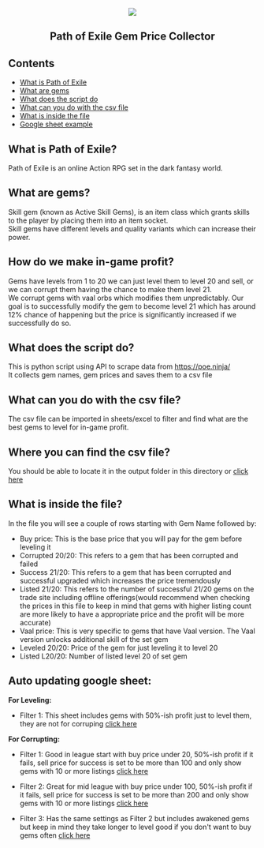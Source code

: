 <p align=center>
    <a href="https://www.pathofexile.com/" title="Path of Exile Website">
      <img align="center" src="https://web.poecdn.com/protected/image/layout/sanctumlogo.png?v=1670373174098&key=j1DUgpyrwdlKZcGWzaFxxA" />
    </a>
</p>
<h2 align="center">Path of Exile Gem Price Collector</h2>

Contents
--------

 * [What is Path of Exile](#what-is-path-of-exile)
 * [What are gems](#what-are-gems)
 * [What does the script do](#what-does-the-script-do)
 * [What can you do with the csv file](#what-can-you-do-with-the-csv-file)
 * [What is inside the file](#where-you-can-find-the-csv-file)
 * [Google sheet example](#auto-updating-google-sheet)
 

What is Path of Exile?
--------
Path of Exile is an online Action RPG set in the dark fantasy world.

What are gems?
--------
Skill gem (known as Active Skill Gems), is an item class which grants skills to the player by placing them into an item socket.\
Skill gems have different levels and quality variants which can increase their power.

How do we make in-game profit?
--------
Gems have levels from 1 to 20 we can just level them to level 20 and sell, or we can corrupt them having the chance to make them level 21.\
We corrupt gems with vaal orbs which modifies them unpredictably. Our goal is to successfully modify the gem to become level 21 which has around 12% chance of happening but the price is significantly increased if we successfully do so.

What does the script do?
--------
This is python script using API to scrape data from https://poe.ninja/ \
It collects gem names, gem prices and saves them to a csv file

What can you do with the csv file?
--------
The csv file can be imported in sheets/excel to filter and find what are the best gems to level for in-game profit.

Where you can find the csv file?
--------
You should be able to locate it in the output folder in this directory or 
[click here](https://github.com/Vyary/poe-gem-prices/blob/main/output/gems.csv)

What is inside the file?
--------
In the file you will see a couple of rows starting with Gem Name followed by:
* Buy price: This is the base price that you will pay for the gem before leveling it
* Corrupted 20/20: This refers to a gem that has been corrupted and failed
* Success 21/20: This refers to a gem that has been corrupted and successful upgraded which increases the price tremendously
* Listed 21/20: This refers to the number of successful 21/20 gems on the trade site including offline offerings(would recommend when checking the prices in this file to keep in mind that gems with higher listing count are more likely to have a appropriate price and the profit will be more accurate)
* Vaal price: This is very specific to gems that have Vaal version. The Vaal version unlocks additional skill of the set gem
* Leveled 20/20: Price of the gem for just leveling it to level 20
* Listed L20/20: Number of listed level 20 of set gem

Auto updating google sheet:
--------
**For Leveling:**
* Filter 1: This sheet includes gems with 50%-ish profit just to level them, they are not for corruping [click here](https://docs.google.com/spreadsheets/d/1qcYu22DIwEORUYuTJNnYnxS5ceQx8y6XJhVjBai_0lI/edit#gid=1128179025&fvid=2016462890)

**For Corrupting:**
* Filter 1: Good in league start with buy price under 20, 50%-ish profit if it fails, sell price for success is set to be more than 100 and only show gems with 10 or more listings [click here](https://docs.google.com/spreadsheets/d/1qcYu22DIwEORUYuTJNnYnxS5ceQx8y6XJhVjBai_0lI/edit#gid=520131547&fvid=434671070)

* Filter 2: Great for mid league with buy price under 100, 50%-ish profit if it fails, sell price for success is set to be more than 200 and only show gems with 10 or more listings [click here](https://docs.google.com/spreadsheets/d/1qcYu22DIwEORUYuTJNnYnxS5ceQx8y6XJhVjBai_0lI/edit#gid=520131547&fvid=1816347774)

* Filter 3: Has the same settings as Filter 2 but includes awakened gems but keep in mind they take longer to level good if you don't want to buy gems often [click here](https://docs.google.com/spreadsheets/d/1qcYu22DIwEORUYuTJNnYnxS5ceQx8y6XJhVjBai_0lI/edit#gid=520131547&fvid=1324263742)


